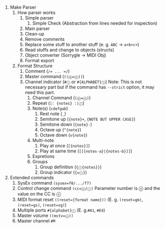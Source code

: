 1. Make Parser
   1. How parser works
      1. Simple parser
         1. Simple Check (Abstraction from lines needed for inspection)
      2. Main parser
        1. Clean-up
         2. Remove comments
         3. Replace some stuff to another stuff (e. g. `ABC` -> `a+b+c+`)
        2. Read stuffs and change to objects (structs)
      3. Object converter (Sorrygle -> MIDI Obj)
      4. Format export
   2. Format Structure
      1. Comment (`/= ... =/`)
      2. Master command (`((ⓚ=ⓥ))`)
      3. Channel indicator (`#ⓘ` or `#{ALPHABET}ⓘ`)
         Note: This is not necessary part but if the command has `--strict` option, it may need this part.
         1. Channel Command (`(ⓚ=ⓥ)`)
         2. Repeat (`|: {notes} :|ⓘ`)
         3. Note(s) (`cdefgab`)
            1. Rest note (`_`)
            2. Semitone up (`{note}+`, `{NOTE BUT UPPER CASE}`)
            3. Semitone down (`{note}-`)
            4. Octave up (`^{note}`)
            5. Octave down (`v{note}`)
         4. Multi-note
            1. Play at once (`[{notes}]`)
            2. Play at same time (`[[{notes-a}|{notes-b}]]`)
         5. Expretions
         6. Groups
            1. Group definition (`{ⓘ{notes}}`)
            2. Group indicator (`{=ⓘ}`)
2. Extended commands
   1. SysEx command
       `(sysex=f0/.../f7)`
   2. Control change command
       `(cc=ⓝ/ⓘ)`
        Parameter number is ⓝ and the value on the CC is ⓥ
   3. MIDI format reset
       `((reset={format name}))`
       (E. g. `(reset=gm)`, `(reset=gs)`, `(reset=xg)`)
   4. Multiple ports
      `#{alphabet}ⓘ`
      (E. g.`#A1`, `#E4`)
   5. Master volume
      `((mstv=ⓥ))`
   6. Master channel
      `#M`
    
